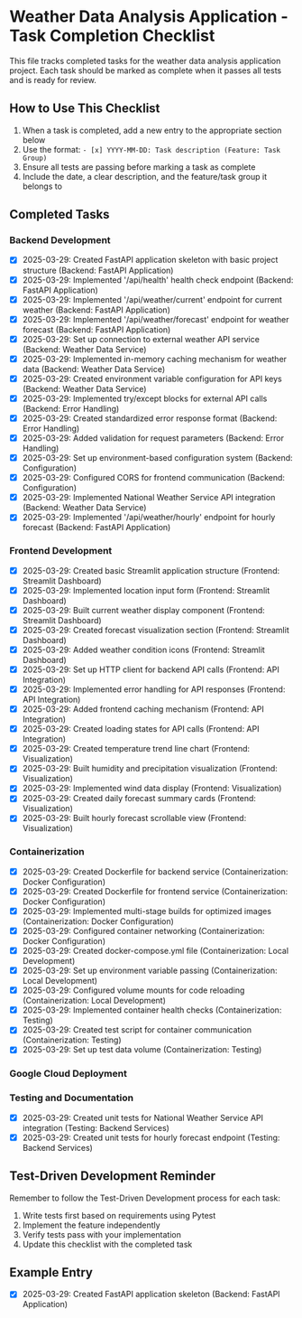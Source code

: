 # Weather Data Analysis Application - Task Completion Checklist

This file tracks completed tasks for the weather data analysis application project. Each task should be marked as complete when it passes all tests and is ready for review.

## How to Use This Checklist

1. When a task is completed, add a new entry to the appropriate section below
2. Use the format: `- [x] YYYY-MM-DD: Task description (Feature: Task Group)`
3. Ensure all tests are passing before marking a task as complete
4. Include the date, a clear description, and the feature/task group it belongs to

## Completed Tasks

### Backend Development

- [x] 2025-03-29: Created FastAPI application skeleton with basic project structure (Backend: FastAPI Application)
- [x] 2025-03-29: Implemented '/api/health' health check endpoint (Backend: FastAPI Application)
- [x] 2025-03-29: Implemented '/api/weather/current' endpoint for current weather (Backend: FastAPI Application)
- [x] 2025-03-29: Implemented '/api/weather/forecast' endpoint for weather forecast (Backend: FastAPI Application)
- [x] 2025-03-29: Set up connection to external weather API service (Backend: Weather Data Service)
- [x] 2025-03-29: Implemented in-memory caching mechanism for weather data (Backend: Weather Data Service)
- [x] 2025-03-29: Created environment variable configuration for API keys (Backend: Weather Data Service)
- [x] 2025-03-29: Implemented try/except blocks for external API calls (Backend: Error Handling)
- [x] 2025-03-29: Created standardized error response format (Backend: Error Handling)
- [x] 2025-03-29: Added validation for request parameters (Backend: Error Handling)
- [x] 2025-03-29: Set up environment-based configuration system (Backend: Configuration)
- [x] 2025-03-29: Configured CORS for frontend communication (Backend: Configuration)
- [x] 2025-03-29: Implemented National Weather Service API integration (Backend: Weather Data Service)
- [x] 2025-03-29: Implemented '/api/weather/hourly' endpoint for hourly forecast (Backend: FastAPI Application)

### Frontend Development

- [x] 2025-03-29: Created basic Streamlit application structure (Frontend: Streamlit Dashboard)
- [x] 2025-03-29: Implemented location input form (Frontend: Streamlit Dashboard)
- [x] 2025-03-29: Built current weather display component (Frontend: Streamlit Dashboard)
- [x] 2025-03-29: Created forecast visualization section (Frontend: Streamlit Dashboard)
- [x] 2025-03-29: Added weather condition icons (Frontend: Streamlit Dashboard)
- [x] 2025-03-29: Set up HTTP client for backend API calls (Frontend: API Integration)
- [x] 2025-03-29: Implemented error handling for API responses (Frontend: API Integration)
- [x] 2025-03-29: Added frontend caching mechanism (Frontend: API Integration)
- [x] 2025-03-29: Created loading states for API calls (Frontend: API Integration)
- [x] 2025-03-29: Created temperature trend line chart (Frontend: Visualization)
- [x] 2025-03-29: Built humidity and precipitation visualization (Frontend: Visualization)
- [x] 2025-03-29: Implemented wind data display (Frontend: Visualization)
- [x] 2025-03-29: Created daily forecast summary cards (Frontend: Visualization)
- [x] 2025-03-29: Built hourly forecast scrollable view (Frontend: Visualization)

### Containerization

- [x] 2025-03-29: Created Dockerfile for backend service (Containerization: Docker Configuration)
- [x] 2025-03-29: Created Dockerfile for frontend service (Containerization: Docker Configuration)
- [x] 2025-03-29: Implemented multi-stage builds for optimized images (Containerization: Docker Configuration)
- [x] 2025-03-29: Configured container networking (Containerization: Docker Configuration)
- [x] 2025-03-29: Created docker-compose.yml file (Containerization: Local Development)
- [x] 2025-03-29: Set up environment variable passing (Containerization: Local Development)
- [x] 2025-03-29: Configured volume mounts for code reloading (Containerization: Local Development)
- [x] 2025-03-29: Implemented container health checks (Containerization: Testing)
- [x] 2025-03-29: Created test script for container communication (Containerization: Testing)
- [x] 2025-03-29: Set up test data volume (Containerization: Testing)

### Google Cloud Deployment

<!-- Add completed Google Cloud Deployment tasks here -->

### Testing and Documentation

- [x] 2025-03-29: Created unit tests for National Weather Service API integration (Testing: Backend Services)
- [x] 2025-03-29: Created unit tests for hourly forecast endpoint (Testing: Backend Services)

## Test-Driven Development Reminder

Remember to follow the Test-Driven Development process for each task:
1. Write tests first based on requirements using Pytest
2. Implement the feature independently
3. Verify tests pass with your implementation
4. Update this checklist with the completed task

## Example Entry

- [x] 2025-03-29: Created FastAPI application skeleton (Backend: FastAPI Application)